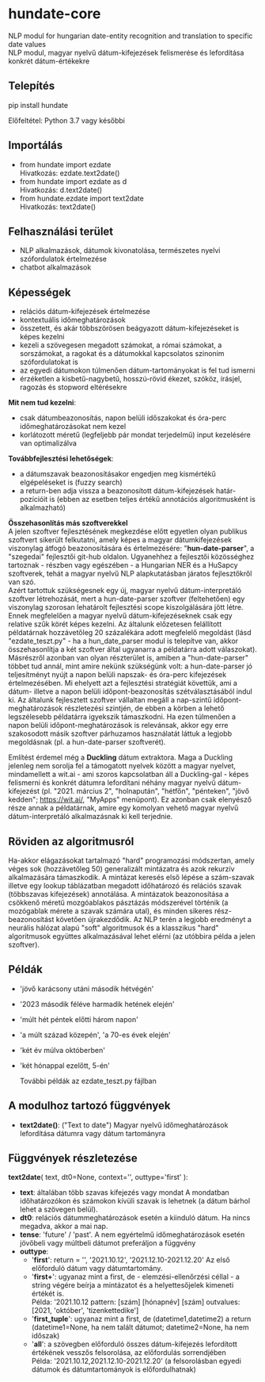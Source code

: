 # hundate-core
NLP modul for hungarian date-entity recognition and translation to specific date values\
NLP modul, magyar nyelvű dátum-kifejezések felismerése és lefordítása konkrét dátum-értékekre

## Telepítés
pip install hundate

Előfeltétel:  Python 3.7 vagy későbbi

## Importálás
- from hundate import ezdate\
   Hivatkozás: ezdate.text2date()
- from hundate import ezdate as d\
   Hivatkozás: d.text2date()
- from hundate.ezdate import text2date\
   Hivatkozás: text2date()

## Felhasználási terület
- NLP alkalmazások, dátumok kivonatolása, természetes nyelvi szófordulatok értelmezése
- chatbot alkalmazások

## Képességek
- relációs dátum-kifejezések értelmezése
- kontextuális időmeghatározások
- összetett, és akár többszörösen beágyazott dátum-kifejezéseket is képes kezelni
- kezeli a szövegesen megadott számokat, a római számokat, a sorszámokat, a ragokat és a dátumokkal kapcsolatos szinonim szófordulatokat is
- az egyedi dátumokon túlmenően dátum-tartományokat is fel tud ismerni
- érzéketlen a kisbetű-nagybetű, hosszú-rövid ékezet, szóköz, írásjel, ragozás és stopword eltérésekre

**Mit nem tud kezelni**:
- csak dátumbeazonosítás, napon belüli időszakokat és óra-perc időmeghatározásokat nem kezel
- korlátozott méretű (legfeljebb pár mondat terjedelmű) input kezelésére van optimalizálva

**Továbbfejlesztési lehetőségek**:
- a dátumszavak beazonosításakor engedjen meg kismértékű elgépeléseket is (fuzzy search)
- a return-ben adja vissza a beazonosított dátum-kifejezések határ-pozícióit is (ebben az esetben teljes értékű annotációs algoritmusként is alkalmazható)

**Összehasonlítás más szoftverekkel**\
A jelen szoftver fejlesztésének megkezdése előtt egyetlen olyan publikus szoftvert sikerült felkutatni, amely képes a magyar dátumkifejezések viszonylag átfogó beazonosítására és értelmezésére:  "**hun-date-parser**", a "szegedai" fejlesztői git-hub oldalon.
Ugyanehhez a fejlesztői közösséghez tartoznak - részben vagy egészében - a Hungarian NER és a HuSapcy szoftverek, tehát a magyar nyelvű NLP alapkutatásban járatos fejlesztőkről van szó.\
Azért tartottuk szükségesnek egy új, magyar nyelvű dátum-interpretáló szoftver létrehozását, mert a hun-date-parser szoftver (feltehetően) egy viszonylag szorosan lehatárolt fejlesztési scope kiszolgálására jött létre. Ennek megfelelően a magyar nyelvű dátum-kifejezéseknek csak egy relative szűk körét képes kezelni. Az általunk előzetesen felállított példatárnak hozzávetőleg 20 százalékára adott megfelelő megoldást (lásd "ezdate_teszt.py" - ha a hun_date_parser modul is telepítve van, akkor összehasonlítja a két szoftver által ugyanarra a példatárra adott válaszokat).\
Másrészről azonban van olyan részterület is, amiben a "hun-date-parser" többet tud annál, mint amire nekünk szükségünk volt: a hun-date-parser jó teljesítményt nyújt a napon belüli napszak- és óra-perc kifejezések értelmezésében. Mi ehelyett azt a fejlesztési stratégiát követtük, ami a dátum- illetve a napon belüli időpont-beazonosítás szétválasztásából indul ki. Az általunk fejlesztett szoftver vállaltan megáll a nap-szintű időpont-meghatározások részletezési szintjén, de ebben a körben a lehető legszélesebb példatárra igyekszik támaszkodni. Ha ezen túlmenően a napon belüli időpont-meghatározások is relevánsak, akkor egy erre szakosodott másik szoftver párhuzamos használatát láttuk a legjobb megoldásnak (pl. a hun-date-parser szoftverét).

Említést érdemel még a **Duckling** dátum extraktora. Maga a Duckling jelenleg nem sorolja fel a támogatott nyelvek között a magyar nyelvet, mindamellett a wit.ai - ami szoros kapcsolatban áll a Duckling-gal - képes felismerni és konkrét dátumra lefordítani néhány magyar nyelvű dátum-kifejezést (pl. "2021. március 2", "holnapután", "hétfőn", "pénteken", "jövő kedden";  https://wit.ai/, "MyApps" menüpont). Ez azonban csak elenyésző része annak a példatárnak, amire egy komolyan vehető magyar nyelvű dátum-interpretáló alkalmazásnak ki kell terjednie. 

## Röviden az algoritmusról
Ha-akkor elágazásokat tartalmazó "hard" programozási módszertan, amely véges sok (hozzávetőleg 50) generalizált mintázatra és azok rekurzív alkalmazására támaszkodik.
A mintázat keresés első lépése a szám-szavak illetve egy lookup táblázatban megadott időhatározó és relációs szavak (többszavas kifejezések) annotálása. 
A mintázatok beazonosítása a csökkenő méretű mozgóablakos pásztázás módszerével történik (a mozógablak mérete a szavak számára utal), és minden sikeres rész-beazonosítást követően újrakezdődik.
Az NLP terén a legjobb eredményt a neurális hálózat alapú "soft" algoritmusok és a klasszikus "hard" algoritmusok együttes alkalmazásával lehet elérni (az utóbbira példa a jelen szoftver).

## Példák
- 'jövő karácsony utáni második hétvégén'
- '2023 második féléve harmadik hetének elején'
- 'múlt hét péntek előtti három napon'
- 'a múlt század közepén',   'a 70-es évek elején'
- 'két év múlva októberben'
- 'két hónappal ezelőtt, 5-én'

  További példák az ezdate_teszt.py fájlban


## A modulhoz tartozó függvények
- **text2date()**:   ("Text to date") Magyar nyelvű időmeghatározások lefordítása dátumra vagy dátum tartományra


## Függvények részletezése

**text2date**( text, dt0=None, context='', outtype='first' ):
- **text**:  általában több szavas kifejezés vagy mondat
        A mondatban időhatározókon és számokon kívüli szavak is lehetnek (a dátum bárhol lehet a szövegen belül).
- **dt0**:  relációs dátummeghatározások esetén a kiinduló dátum.
        Ha nincs megadva, akkor a mai nap.
- **tense**: 'future' / 'past'.  A nem egyértelmű időmeghatározások esetén jövőbeli vagy múltbeli dátumot preferáljon a függvény
- **outtype**:
    - '**first**':    return =  '',   '2021.10.12',  '2021.12.10-2021.12.20'     Az első előforduló dátum vagy dátumtartomány.
    - '**first+**':   ugyanaz mint a first, de - elemzési-ellenőrzési céllal - a string végére beírja a mintázatot és a helyettesőjelek kimeneti értékét is.\
              Példa: '2021.10.12   pattern: [szám] [hónapnév] [szám]   outvalues: [2021, 'október', 'tizenkettedike']
    - '**first_tuple**':   ugyanaz mint a first, de (datetime1,datetime2) a return  (datetime1=None, ha nem talált dátumot;  datetime2=None, ha nem időszak)
    - '**all**':  a szövegben előforduló összes dátum-kifejezés lefordított értékének vesszős felsorolása, az előfordulás sorrendjében\
              Példa:  '2021.10.12,2021.12.10-2021.12.20'     (a felsorolásban egyedi dátumok és dátumtartományok is előfordulhatnak)
